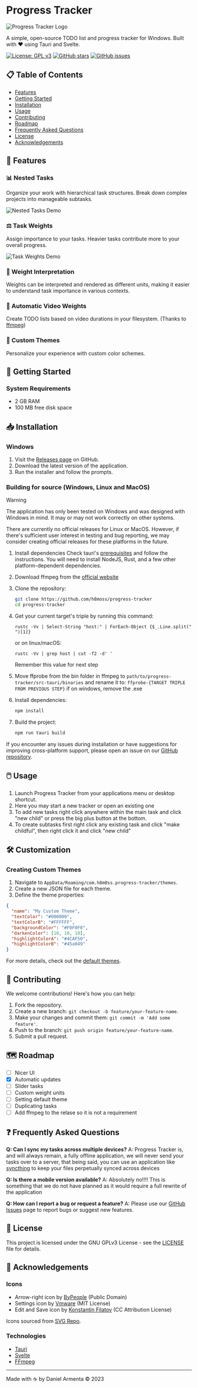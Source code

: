 # Progress Tracker

![Progress Tracker Logo](https://github.com/h8moss/progress-tracker/raw/main/src-tauri/icons/128x128.png)

A simple, open-source TODO list and progress tracker for Windows. Built with ❤️ using Tauri and Svelte.

[![License: GPL v3](https://img.shields.io/badge/License-GPLv3-blue.svg)](https://www.gnu.org/licenses/gpl-3.0)
[![GitHub stars](https://img.shields.io/github/stars/h8moss/progress-tracker.svg)](https://github.com/h8moss/progress-tracker/stargazers)
[![GitHub issues](https://img.shields.io/github/issues/h8moss/progress-tracker.svg)](https://github.com/h8moss/progress-tracker/issues)

## 📋 Table of Contents
- [Features](#-features)
- [Getting Started](#-getting-started)
- [Installation](#-installation)
- [Usage](#%EF%B8%8F-usage)
- [Contributing](#-contributing)
- [Roadmap](#%EF%B8%8F-roadmap)
- [Frequently Asked Questions](#-frequently-asked-questions)
- [License](#-license)
- [Acknowledgements](#-acknowledgements)

## 🌟 Features

### 📊 Nested Tasks
Organize your work with hierarchical task structures. Break down complex projects into manageable subtasks.

![Nested Tasks Demo](https://github.com/h8moss/progress-tracker/assets/43828996/8caff440-8763-409a-b100-11ae87fd14fd)

### ⚖️ Task Weights
Assign importance to your tasks. Heavier tasks contribute more to your overall progress.

![Task Weights Demo](https://github.com/h8moss/progress-tracker/assets/43828996/24107f7d-bb17-4acd-bc13-6db4cff461c7)

### 🔢 Weight Interpretation
Weights can be interpreted and rendered as different units, making it easier to understand task importance in various contexts.

### 🎥 Automatic Video Weights
Create TODO lists based on video durations in your filesystem. (Thanks to [ffmpeg](https://ffmpeg.org/download.html))

### 🎨 Custom Themes
Personalize your experience with custom color schemes.

## 🚀 Getting Started

### System Requirements
- 2 GB RAM 
- 100 MB free disk space

## 📥 Installation

### Windows
1. Visit the [Releases page](https://github.com/h8moss/progress-tracker/releases) on GitHub.
2. Download the latest version of the application.
3. Run the installer and follow the prompts.

### Building for source (Windows, Linux and MacOS)
> [!WARNING]
> The application has only been tested on Windows and was designed with Windows in mind. It may or may not work correctly on other systems.
> 
> There are currently no official releases for Linux or MacOS. However, if there's sufficient user interest in testing and bug reporting, we may consider creating official releases for these platforms in the future.

1. Install dependencies
    Check tauri's [prerequisites](https://tauri.app/start/prerequisites/) and follow the instructions. You will need to install NodeJS, Rust, and a few other platform-dependent dependencies.

2. Download ffmpeg from the [official website](https://ffmpeg.org/download.html)

3. Clone the repository:
   ```bash
   git clone https://github.com/h8moss/progress-tracker
   cd progress-tracker
   ```
4. Get your current target's triple by running this command:
    ```
    rustc -Vv | Select-String "host:" | ForEach-Object {$_.Line.split(" ")[1]}
    ```
    or on linux/macOS:
    ```
    rustc -Vv | grep host | cut -f2 -d' '
    ```
    Remember this value for next step

5. Move ffprobe from the bin folder in ffmpeg to
    `path/to/progress-tracker/src-tauri/binaries`
    and rename it to:
    `ffprobe-{TARGET TRIPLE FROM PREVIOUS STEP}`
    if on windows, remove the .exe

6. Install dependencies:
   ```bash
   npm install
   ```

7. Build the project:
   ```bash
   npm run tauri build
   ```
If you encounter any issues during installation or have suggestions for improving cross-platform support, please open an issue on our [GitHub repository](https://github.com/h8moss/progress-tracker/issues).
## 🖱️ Usage

1. Launch Progress Tracker from your applications menu or desktop shortcut.
2. Here you may start a new tracker or open an existing one
3. To add new tasks right click anywhere within the main task and click "new child" or press the big plus button at the bottom.
4. To create subtasks first right click any existing task and click "make childful", then right click it and click "new child"

## 🛠️ Customization

### Creating Custom Themes

1. Navigate to `AppData/Roaming/com.h8m0ss.progress-tracker/themes`.
2. Create a new JSON file for each theme.
3. Define the theme properties:

```json
{
  "name": "My Custom Theme",
  "textColor": "#000000",
  "textColorB": "#FFFFFF",
  "backgroundColor": "#F0F0F0",
  "darkenColor": [10, 10, 10],
  "highlightColorA": "#4CAF50",
  "highlightColorB": "#45a049"
}
```

For more details, check out the [default themes](https://github.com/h8moss/progress-tracker/blob/main/src/lib/ProgressNode/constants.ts).

## 🤝 Contributing

We welcome contributions! Here's how you can help:

1. Fork the repository.
2. Create a new branch: `git checkout -b feature/your-feature-name`.
3. Make your changes and commit them: `git commit -m 'Add some feature'`.
4. Push to the branch: `git push origin feature/your-feature-name`.
5. Submit a pull request.

## 🗺️ Roadmap

- [ ] Nicer UI
- [x] Automatic updates
- [ ] Slider tasks
- [ ] Custom weight units
- [ ] Setting default theme
- [ ] Duplicating tasks
- [ ] Add ffmpeg to the relase so it is not a requirement

## ❓ Frequently Asked Questions

**Q: Can I sync my tasks across multiple devices?**
A: Progress Tracker is, and will always remain, a fully offline application, we will never send your tasks over to a server, that being said, you can use an application like [syncthing](https://syncthing.net/) to keep your files perpetually synced across devices

**Q: Is there a mobile version available?**
A: Absolutely no!!!! This is something that we do not have planned as it would require a full rewrite of the application

**Q: How can I report a bug or request a feature?**
A: Please use our [GitHub Issues](https://github.com/h8moss/progress-tracker/issues) page to report bugs or suggest new features.

## 📄 License

This project is licensed under the GNU GPLv3 License - see the [LICENSE](LICENSE) file for details.

## 🙏 Acknowledgements

### Icons
- Arrow-right icon by [ByPeople](https://www.bypeople.com?ref=svgrepo.com) (Public Domain)
- Settings icon by [Vmware](https://github.com/vmware/clarity-assets?ref=svgrepo.com) (MIT License)
- Edit and Save icon by [Konstantin Filatov](https://www.figma.com/@thinkcly?ref=svgrepo.com) (CC Attribution License)

Icons sourced from [SVG Repo](https://www.svgrepo.com).

### Technologies
- [Tauri](https://tauri.app/)
- [Svelte](https://svelte.dev/)
- [FFmpeg](https://ffmpeg.org/)

---

Made with ☕ by Daniel Armenta © 2023
